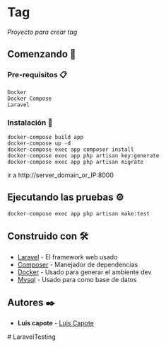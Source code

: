 # Tag
_Proyecto para crear tag_
## Comenzando 🚀


### Pre-requisitos 📋
```
Docker
Docker Compose
Laravel
```
### Instalación 🔧

```
docker-compose build app
docker-compose up -d 
docker-compose exec app composer install
docker-compose exec app php artisan key:generate
docker-compose exec app php artisan migrate
```

ir a http://server_domain_or_IP:8000
## Ejecutando las pruebas ⚙️
```
docker-compose exec app php artisan make:test
```
## Construido con 🛠️
* [Laravel](https://laravel.com/) - El framework web usado
* [Composer](https://getcomposer.org/) - Manejador de dependencias
* [Docker](https://www.docker.com/) - Usado para generar el ambiente dev
* [Mysql](https://rometools.github.io/rome/) - Usado para como base de datos

## Autores ✒️
* **Luis capote** - [Luis Capote](https://github.com/thekingf4)

#   L a r a v e l T e s t i n g  
 